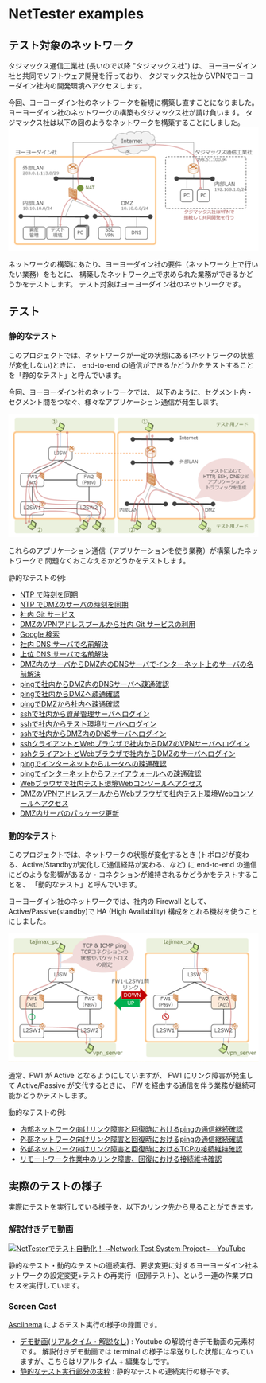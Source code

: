 # NetTester examples

## テスト対象のネットワーク
タジマックス通信工業社 (長いので以降 "タジマックス社") は、
ヨーヨーダイン社と共同でソフトウェア開発を行っており、
タジマックス社からVPNでヨーヨーダイン社内の開発環境へアクセスします。

今回、ヨーヨーダイン社のネットワークを新規に構築し直すことになりました。
ヨーヨーダイン社のネットワークの構築もタジマックス社が請け負います。
タジマックス社は以下の図のようなネットワークを構築することにしました。
![Testee network](./img/logical-network.png)

ネットワークの構築にあたり、ヨーヨーダイン社の要件（ネットワーク上で行いたい業務）をもとに、
構築したネットワーク上で求められた業務ができるかどうかをテストします。
テスト対象はヨーヨーダイン社のネットワークです。

## テスト

### 静的なテスト
このプロジェクトでは、ネットワークが一定の状態にある(ネットワークの状態が変化しない)ときに、
end-to-end の通信ができるかどうかをテストすることを「静的なテスト」と呼んでいます。

今回、ヨーヨーダイン社のネットワークでは、
以下のように、セグメント内・セグメント間をつなぐ、様々なアプリケーション通信が発生します。

![Static Test](./img/static-test-pattern.png)

これらのアプリケーション通信（アプリケーションを使う業務）が構築したネットワークで
問題なくおこなえるかどうかをテストします。

静的なテストの例:
* [NTP で時刻を同期](https://github.com/net-tester/examples/blob/develop/features/ntp.feature)
* [NTP でDMZのサーバの時刻を同期](https://github.com/net-tester/examples/blob/develop/features/ntp_internet_from_dmz.feature)
* [社内 Git サービス](https://github.com/net-tester/examples/blob/develop/features/git.feature)
* [DMZのVPNアドレスプールから社内 Git サービスの利用](https://github.com/net-tester/examples/blob/develop/features/git_internal_from_dmz_vpn.feature)
* [Google 検索](https://github.com/net-tester/examples/blob/develop/features/google.feature)
* [社内 DNS サーバで名前解決](https://github.com/net-tester/examples/blob/develop/features/dns_dmz_from_internal_network.feature)
* [上位 DNS サーバで名前解決](https://github.com/net-tester/examples/blob/develop/features/dns_internet_from_dmz.feature)
* [DMZ内のサーバからDMZ内のDNSサーバでインターネット上のサーバの名前解決](https://github.com/net-tester/examples/blob/develop/features/dns_dmz.feature)
* [pingで社内からDMZ内のDNSサーバへ疎通確認](https://github.com/net-tester/examples/blob/develop/features/ping_dmz_dns_from_internal_network.feature)
* [pingで社内からDMZへ疎通確認](https://github.com/net-tester/examples/blob/develop/features/ping_dmz_from_internal_network.feature)
* [pingでDMZから社内へ疎通確認](https://github.com/net-tester/examples/blob/develop/features/ping_internal_network_from_dmz.feature)
* [sshで社内から資産管理サーバへログイン](https://github.com/net-tester/examples/blob/develop/features/ssh_asset_management_server_from_internal_network.feature)
* [sshで社内からテスト環境サーバへログイン](https://github.com/net-tester/examples/blob/develop/features/ssh_test_environment_server_from_internal_network.feature)
* [sshで社内からDMZ内のDNSサーバへログイン](https://github.com/net-tester/examples/blob/develop/features/ssh_dmz_dns_from_internal_network.feature)
* [sshクライアントとWebブラウザで社内からDMZのVPNサーバへログイン](https://github.com/net-tester/examples/blob/develop/features/ssh_web_dmz_vpn_from_internal_network.feature)
* [sshクライアントとWebブラウザで社内からDMZのサーバへログイン](https://github.com/net-tester/examples/blob/develop/features/ssh_web_dmz_from_internal_network.feature)
* [pingでインターネットからルータへの疎通確認](https://github.com/net-tester/examples/blob/develop/features/ping_router_from_internet.feature)
* [pingでインターネットからファイアウォールへの疎通確認](https://github.com/net-tester/examples/blob/develop/features/ping_firewall_from_internet.feature)
* [Webブラウザで社内テスト環境Webコンソールへアクセス](https://github.com/net-tester/examples/blob/develop/features/jenkins_internal_network.feature)
* [DMZのVPNアドレスプールからWebブラウザで社内テスト環境Webコンソールへアクセス](https://github.com/net-tester/examples/blob/develop/features/jenkins_internal_network_from_dmz.feature)
* [DMZ内サーバのパッケージ更新](https://github.com/net-tester/examples/blob/develop/features/web_internet_from_dmz.feature)

### 動的なテスト
このプロジェクトでは、ネットワークの状態が変化するとき
(トポロジが変わる、Active/Standbyが変化して通信経路が変わる、など) に
end-to-end の通信にどのような影響があるか・コネクションが維持されるかどうかをテストすることを、
「動的なテスト」と呼んでいます。

ヨーヨーダイン社のネットワークでは、社内の Firewall として、
Active/Passive(standby)で HA (High Availability) 構成をとれる機材を使うことにしました。

![Dynamic Test](./img/dynamic-test-pattern.png)

通常、FW1 が Active となるようにしていますが、
FW1 にリンク障害が発生して Active/Passive が交代するときに、
FW を経由する通信を伴う業務が継続可能かどうかテストします。

動的なテストの例:
* [内部ネットワーク向けリンク障害と回復時におけるpingの通信継続確認](https://github.com/net-tester/examples/blob/develop/features/icmp_fw1_l2sw1_linkdown.feature)
* [外部ネットワーク向けリンク障害と回復時におけるpingの通信継続確認](https://github.com/net-tester/examples/blob/develop/features/icmp_fw1_l2swex_linkdown.feature)
* [外部ネットワーク向けリンク障害と回復時におけるTCPの接続維持確認](https://github.com/net-tester/examples/blob/develop/features/tcp_fw1_l2sw1_linkdown.feature)
* [リモートワーク作業中のリンク障害、回復における接続維持確認](https://github.com/net-tester/examples/blob/feature/develop/features/remotework_linkdown.feature)

## 実際のテストの様子
実際にテストを実行している様子を、以下のリンク先から見ることができます。

### 解説付きデモ動画
[![NetTesterでテスト自動化！ ~Network Test System Project~ - YouTube](http://img.youtube.com/vi/C7z3aaWgsf4/0.jpg)](http://www.youtube.com/watch?v=C7z3aaWgsf4)

静的なテスト・動的なテストの連続実行、要求変更に対するヨーヨーダイン社ネットワークの設定変更+テストの再実行（回帰テスト）、という一連の作業プロセスを実行しています。

### Screen Cast
[Asciinema](https://asciinema.org/) によるテスト実行の様子の録画です。
* [デモ動画(リアルタイム・解説なし)](https://asciinema.org/a/c9n8xrwxfofpoxvb306ucmb94)
: Youtube の解説付きデモ動画の元素材です。
解説付きデモ動画では terminal の様子は早送りした状態になっていますが、こちらはリアルタイム + 編集なしです。
* [静的なテスト実行部分の抜粋](https://asciinema.org/a/8wyyvxyxkxv37snfucqw84ngr)
: 静的なテストの連続実行の様子です。
